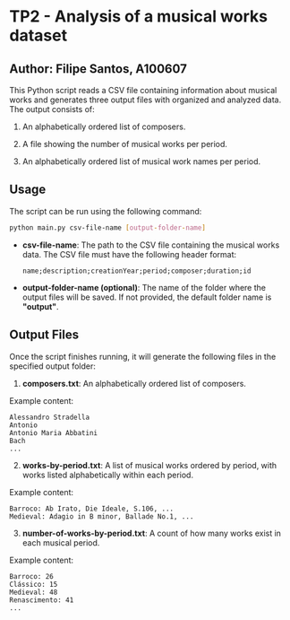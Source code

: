 # TP2 - Analysis of a musical works dataset

## Author: Filipe Santos, A100607

This Python script reads a CSV file containing information about musical works and generates three output files with organized and analyzed data. The output consists of:

1. An alphabetically ordered list of composers.

2. A file showing the number of musical works per period.

3. An alphabetically ordered list of musical work names per period.

## Usage

The script can be run using the following command:

```sh
python main.py csv-file-name [output-folder-name]
```

- **csv-file-name**: The path to the CSV file containing the musical works data. The CSV file must have the following header format:

    ```
    name;description;creationYear;period;composer;duration;id
    ```

- **output-folder-name (optional)**: The name of the folder where the output files will be saved. If not provided, the default folder name is **"output"**.

## Output Files

Once the script finishes running, it will generate the following files in the specified output folder:

1. **composers.txt**: An alphabetically ordered list of composers.

Example content:
```
Alessandro Stradella
Antonio
Antonio Maria Abbatini
Bach
...
```

2. **works-by-period.txt**: A list of musical works ordered by period, with works listed alphabetically within each period.

Example content:
```
Barroco: Ab Irato, Die Ideale, S.106, ...
Medieval: Adagio in B minor, Ballade No.1, ...
```

3. **number-of-works-by-period.txt**: A count of how many works exist in each musical period.

Example content:
```
Barroco: 26
Clássico: 15
Medieval: 48
Renascimento: 41
...
```